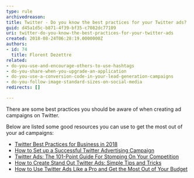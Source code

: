 ```yaml
---
type: rule
archivedreason: 
title: Twitter - Do you know the best practices for your Twitter ads?
guid: d45a1d5c-b871-4f39-bf35-c7082dc77109
uri: twitter-do-you-know-the-best-practices-for-your-twitter-ads
created: 2018-08-24T06:28:19.0000000Z
authors:
- id: 74
  title: Florent Dezettre
related:
- do-you-use-and-encourage-others-to-use-hashtags
- do-you-share-when-you-upgrade-an-application
- do-you-use-a-conversion-code-in-your-lead-generation-campaigns
- do-you-follow-image-standard-sizes-on-social-media
redirects: []

---
```


There are some best practices you should be aware of when creating ad campaigns on Twitter.

<!--endintro-->

Below are listed some good resources you can use to get the most out of your ad campaigns:

* [Twitter Best Practices for Business in 2018](https&#58;//www.marketingdigibook.com/blog/twitter-best-practices)
* [How to Set up a Successful Twitter Advertising Campaign](https&#58;//sproutsocial.com/insights/twitter-advertising/)
* [Twitter Ads: The 101-Point Guide For Stomping On Your Competition](https&#58;//klientboost.com/ppc/twitter-ads/)
* [How to Create Stand Out Twitter Ads: Simple Tips and Tricks](https&#58;//medium.com/%40crelloapp/how-to-create-stand-out-twitter-ads-simple-tips-and-tricks-2f7373760504)
* [How to Use Twitter Ads Like a Pro and Get the Most Out of Your Budget](https&#58;//blog.hootsuite.com/twitter-ads/)
